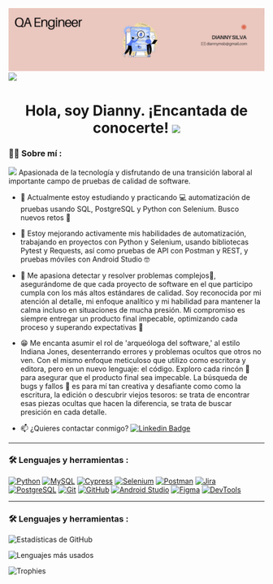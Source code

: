 ![Banner](https://github.com/Diannymisi/Diannymisi/blob/main/readmee_header.png.jpg?raw=true)
[![](https://img.shields.io/badge/LinkedIn-0077B5?style=for-the-badge&logo=linkedin&logoColor=white)](https://www.linkedin.com/in/dianny-silva/)
  
<div align="center">
  <h1>Hola, soy Dianny. ¡Encantada de conocerte! 
    <img decoding="async" src="https://media.giphy.com/media/hvRJCLFzcasrR4ia7z/giphy.gif" width="30px"/></h1>
</div>

 <div id="header" align="left">

### :woman_technologist: Sobre mí :
<img decoding="async" src="https://media.giphy.com/media/WUlplcMpOCEmTGBtBW/giphy.gif" width="30"> Apasionada de la tecnología y disfrutando de una transición laboral al importante campo de pruebas de calidad de software.

* :telescope: Actualmente estoy estudiando y practicando 💻 automatización de pruebas usando SQL, PostgreSQL y Python con Selenium. Busco nuevos retos  :muscle:

* :seedling: Estoy mejorando activamente mis habilidades de automatización, trabajando en proyectos con Python y Selenium, usando bibliotecas Pytest y Requests, así como pruebas de API con Postman y REST, y pruebas móviles con Android Studio 🤓

* :heartbeat: Me apasiona detectar y resolver problemas complejos🔧, asegurándome de que cada proyecto de software en el que participo cumpla con los más altos estándares de calidad. Soy reconocida por mi atención al detalle, mi enfoque analítico y mi habilidad para mantener la calma incluso en situaciones de mucha presión. Mi compromiso es siempre entregar un producto final impecable, optimizando cada proceso y superando expectativas 🎯

* 😁 Me encanta asumir el rol de 'arqueóloga del software,' al estilo Indiana Jones, desenterrando errores y problemas ocultos que otros no ven. Con el mismo enfoque meticuloso que utilizo como escritora y editora, pero en un nuevo lenguaje: el código. Exploro cada rincón 🔎 para asegurar que el producto final sea impecable. La búsqueda de bugs y fallos 🐛 es para mí tan creativa y desafiante como como la escritura, la edición o descubrir viejos tesoros: se trata de encontrar esas piezas ocultas que hacen la diferencia, se trata de buscar presición en cada detalle.

* :mailbox: ¿Quieres contactar conmigo? [![Linkedin Badge](https://img.shields.io/badge/-Dianny-blue?style=flat&logo=Linkedin&logoColor=white)](https://www.linkedin.com/in/dianny-silva/)
---

### :hammer_and_wrench: Lenguajes y herramientas :
[![Python](https://img.shields.io/badge/Python-3776AB?style=for-the-badge&logo=python&logoColor=white)](https://www.python.org/)
[![MySQL](https://img.shields.io/badge/MySQL-4479A1?style=for-the-badge&logo=mysql&logoColor=white)](https://www.mysql.com/)
[![Cypress](https://img.shields.io/badge/Cypress-17202C?style=for-the-badge&logo=cypress&logoColor=white)](https://www.cypress.io/)
[![Selenium](https://img.shields.io/badge/Selenium-43B02A?style=for-the-badge&logo=selenium&logoColor=white)](https://www.selenium.dev/)
[![Postman](https://img.shields.io/badge/Postman-FF6C37?style=for-the-badge&logo=postman&logoColor=white)](https://www.postman.com/)
[![Jira](https://img.shields.io/badge/Jira-0052CC?style=for-the-badge&logo=jira&logoColor=white)](https://www.atlassian.com/software/jira)
[![PostgreSQL](https://img.shields.io/badge/PostgreSQL-316192?style=for-the-badge&logo=postgresql&logoColor=white)](https://www.postgresql.org/)
[![Git](https://img.shields.io/badge/Git-F05032?style=for-the-badge&logo=git&logoColor=white)](https://git-scm.com/)
[![GitHub](https://img.shields.io/badge/GitHub-181717?style=for-the-badge&logo=github&logoColor=white)](https://github.com/)
[![Android Studio](https://img.shields.io/badge/Android_Studio-3DDC84?style=for-the-badge&logo=android-studio&logoColor=white)](https://developer.android.com/studio)
[![Figma](https://img.shields.io/badge/Figma-F24E1E?style=for-the-badge&logo=figma&logoColor=white)](https://www.figma.com/)
[![DevTools](https://img.shields.io/badge/DevTools-2C2C2C?style=for-the-badge&logo=google-chrome&logoColor=white)](https://developer.chrome.com/docs/devtools/)

---

### :hammer_and_wrench: Lenguajes y herramientas :
![Estadísticas de GitHub](https://github-readme-stats.vercel.app/api?username=diannymisi&show_icons=true&theme=merko)

![Lenguajes más usados](https://github-readme-stats.vercel.app/api/top-langs/?username=diannymisi&layout=compact&theme=merko)

![Trophies](https://github-profile-trophy.vercel.app/?username=diannymisi&theme=merko)



<!--
**Diannymisi/Diannymisi** is a ✨ _special_ ✨ repository because its `README.md` (this file) appears on your GitHub profile.


